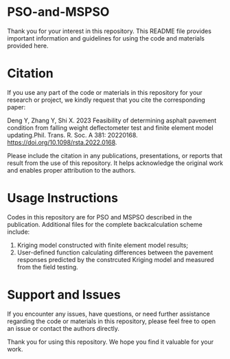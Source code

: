 # PSO-and-MSPSO
Thank you for your interest in this repository. This README file provides important information and guidelines for using the code and materials provided here.

# Citation

If you use any part of the code or materials in this repository for your research or project, we kindly request that you cite the corresponding paper:

Deng Y, Zhang Y, Shi X. 2023 Feasibility of determining asphalt pavement condition from falling weight deflectometer test and finite element model updating.Phil. Trans. R. Soc. A 381: 20220168. https://doi.org/10.1098/rsta.2022.0168. 

Please include the citation in any publications, presentations, or reports that result from the use of this repository. It helps acknowledge the original work and enables proper attribution to the authors.

# Usage Instructions
Codes in this repository are for PSO and MSPSO described in the publication. Additional files for the complete backcalculation scheme include:
1) Kriging model constructed with finite element model results;
2) User-defined function calculating differences between the pavement responses predicted by the constrcuted Kriging model and measured from the field testing. 

# Support and Issues
If you encounter any issues, have questions, or need further assistance regarding the code or materials in this repository, please feel free to open an issue or contact the authors directly.

Thank you for using this repository. We hope you find it valuable for your work.
